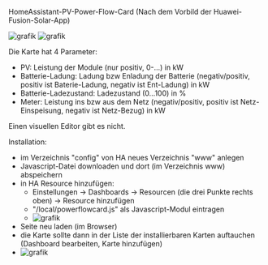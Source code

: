 HomeAssistant-PV-Power-Flow-Card
(Nach dem Vorbild der Huawei-Fusion-Solar-App)

![grafik](https://github.com/Rawodo/HA-PV-Power-Flow-Card/assets/149597861/daa1f86f-fc2c-411b-aa4c-004c406012b0)
![grafik](https://github.com/Rawodo/HA-PV-Power-Flow-Card/assets/149597861/90abe00a-d7cd-4d56-b6f8-748f7147dcb1)

Die Karte hat 4 Parameter:
- PV: Leistung der Module (nur positiv, 0-...) in kW
- Batterie-Ladung: Ladung bzw Enladung der Batterie (negativ/positiv, positiv ist Baterie-Ladung, negativ ist Ent-Ladung) in kW
- Batterie-Ladezustand: Ladezustand (0...100) in %
- Meter: Leistung ins bzw aus dem Netz  (negativ/positiv, positiv ist Netz-Einspeisung, negativ ist Netz-Bezug) in kW

Einen visuellen Editor gibt es nicht.


Installation:
- im Verzeichnis "config" von HA neues Verzeichnis "www" anlegen
- Javascript-Datei downloaden und dort (im Verzeichnis www) abspeichern
- in HA Resource hinzufügen:
  - Einstellungen -> Dashboards -> Resourcen (die drei Punkte rechts oben) -> Resource hinzufügen
  - "/local/powerflowcard.js" als Javascript-Modul eintragen
  - ![grafik](https://github.com/Rawodo/HA-PV-Power-Flow-Card/assets/149597861/0c66908a-9446-4f64-af0f-7b74768d93af)
- Seite neu laden (im Browser)
- die Karte sollte dann in der Liste der installierbaren Karten auftauchen (Dashboard bearbeiten, Karte hinzufügen)
- ![grafik](https://github.com/Rawodo/HA-PV-Power-Flow-Card/assets/149597861/43c46454-d888-4ede-8773-50f281f85f3e)






